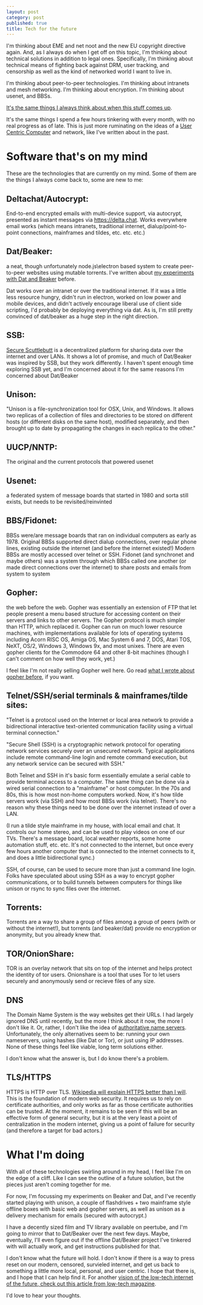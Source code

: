 ```yaml
---
layout: post
category: post
published: true
title: Tech for the future
---
```

I'm thinking about EME and net noot and the new EU copyright directive again. And, as I always do when I get off on this topic, I'm thinking about technical solutions in addition to legal ones. Specifically, I'm thinking about technical means of fighting back against DRM, user tracking, and censorship as well as the kind of networked world I want to live in. 

I'm thinking about peer-to-peer technologies. I'm thinking about intranets and mesh networking. I'm thinking about encryption. I'm thinking about usenet, and BBSs. 

[It's the same things I always think about when this stuff comes up](http://ajroach42.com/a-modern-bbs/). 

It's the same things I spend a few hours tinkering with every month, with no real progress as of late. This is just more ruminating on the ideas of a [User Centric Computer](http://ajroach42.com/observations-on-modern-computing-the-last-10-years-were-a-misstep/) and network, like I've written about in the past. 

# Software that's on my mind

These are the technologies that are currently on my mind. Some of them are the things I always come back to, some are new to me: 

## Deltachat/Autocrypt: 

End-to-end encrypted emails with multi-device support, via autocrypt, presented as instant messages via https://delta.chat. Works everywhere email works (which means intranets, traditional internet, dialup/point-to-point connections, mainframes and tildes, etc. etc. etc.) 

## Dat/Beaker: 

a neat, though unfortunately node.js\electron based system to create peer-to-peer websites using mutable torrents. I've written about [my experiments with Dat and Beaker](http://ajroach42.com/steps-towards-a-web-without-the-internet/) before. 

Dat works over an intranet or over the traditional internet. If it was a little less resource hungry, didn't run in electron, worked on low power and mobile devices, and didn't actively encourage liberal use of client side scripting, I'd probably be deploying everything via dat. As is, I'm still pretty convinced of dat/beaker as a huge step in the right direction. 

## SSB: 

[Secure Scuttlebutt](https://www.scuttlebutt.nz/) is a decentralized platform for sharing data over the internet and over LANs. It shows a lot of promise, and much of Dat/Beaker was inspired by SSB, but they work differently. I haven't spent enough time exploring SSB yet, and I'm concerned about it for the same reasons I'm concerned about Dat/Beaker

## Unison: 

"Unison is a file-synchronization tool for OSX, Unix, and Windows. It allows two replicas of a collection of files and directories to be stored on different hosts (or different disks on the same host), modified separately, and then brought up to date by propagating the changes in each replica to the other." 

## UUCP/NNTP: 

The original and the current protocols that powered usenet 

## Usenet: 

a federated system of message boards that started in 1980 and sorta still exists, but needs to be revisited/reinvinted 

## BBS/Fidonet: 

BBSs were/are message boards that ran on individual computers as early as 1978. Original BBSs supported direct dialup connections, over regular phone lines, existing outside the internet (and before the internet existed!) Modern BBSs are mostly accessed over telnet or SSH. Fidonet (and synchronet and maybe others) was a system through which BBSs called one another (or made direct connections over the internet) to share posts and emails from system to system 

## Gopher: 

the web before the web. Gopher was essentially an extension of FTP that let people present a menu based structure for accessing content on their servers and links to other servers. The Gopher protocol is much simpler than HTTP, which replaced it. Gopher can run on much lower resource machines, with implementations available for lots of operating systems including Acorn RISC OS, Amiga OS, Mac System 6 and 7, DOS, Atari TOS, NeXT, OS/2, Windows 3, Windows 9x, and most unixes. There are even gopher clients for the Commodore 64 and other 8-bit machines (though I can't comment on how well they work, yet.) 

I feel like I'm not really selling Gopher well here. Go read [what I wrote about gopher before](http://ajroach42.com/gopher-remembering-the-web-that-wasn-t/), if you want. 

## Telnet/SSH/serial terminals & mainframes/tilde sites: 

"Telnet is a protocol used on the Internet or local area network to provide a bidirectional interactive text-oriented communication facility using a virtual terminal connection." 

"Secure Shell (SSH) is a cryptographic network protocol for operating network services securely over an unsecured network. Typical applications include remote command-line login and remote command execution, but any network service can be secured with SSH." 

Both Telnet and SSH in it's basic form essentially emulate a serial cable to provide terminal access to a computer. The same thing can be done via a wired serial connection to a "mainframe" or host computer. In the 70s and 80s, this is how most non-home computers worked. Now, it's how tilde servers work (via SSH) and how most BBSs work (via telnet). There's no reason why these things need to be done over the internet instead of over a LAN. 

(I run a tilde style mainframe in my house, with local email and chat. It controls our home stereo, and can be used to play videos on one of our TVs. There's a message board, local weather reports, some home automation stuff, etc. etc. It's not connected to the internet, but once every few hours another computer that is connected to the internet connects to it, and does a little bidirectional sync.)

SSH, of course, can be used to secure more than just a command line login. Folks have speculated about using SSH as a way to encrypt gopher communications, or to build tunnels between computers for things like unison or rsync to sync files over the internet. 

## Torrents: 

Torrents are a way to share a group of files among a group of peers (with or without the internet!), but torrents (and beaker/dat) provide no encryption or anonymity, but you already knew that. 

## TOR/OnionShare: 

TOR is an overlay network that sits on top of the internet and helps protect the identity of tor users. Onionshare is a tool that uses Tor to let users securely and anonymously send or recieve files of any size.

## DNS 

The Domain Name System is the way websites get their URLs. I had largely ignored DNS until recently, but the more I think about it now, the more I don't like it. Or, rather, I don't like the idea of [authoritative name servers](https://en.wikipedia.org/wiki/Name_server#Authoritative_name_server). Unfortunately, the only alternatives seem to be: running your own nameservers, using hashes (like Dat or Tor), or just using IP addresses. None of these things feel like viable, long term solutions either. 

I don't know what the answer is, but I do know there's a problem. 

## TLS/HTTPS

HTTPS is HTTP over TLS. [Wikipedia will explain HTTPS better than I will](https://en.wikipedia.org/wiki/HTTPS). This is the foundation of modern web security. It requires us to rely on certificate authorities, and only works as far as those certificate authorities can be trusted. At the moment, it remains to be seen if this will be an effective form of general security, but it is at the very least a point of centralization in the modern internet, giving us a point of failure for security (and therefore a target for bad actors.) 

# What I'm doing 

With all of these technologies swirling around in my head, I feel like I'm on the edge of a cliff. Like I can see the outline of a future solution, but the pieces just aren't coming together for me. 

For now, I'm focussing my experiments on Beaker and Dat, and I've recently started playing with unison, a couple of flashdrives + two mainframe style offline boxes with basic web and gopher servers, as well as unison as a delivery mechanism for emails (secured with autocrypt.) 

I have a decently sized film and TV library available on peertube, and I'm going to mirror that to Dat/Beaker over the next few days. Maybe, eventually, I'll even figure out if the offline Dat/Beaker project I've tinkered with will actually work, and get instructions published for that. 

I don't know what the future will hold. I don't know if there is a way to press reset on our modern, censored, survieled internet, and get us back to something a little more local, personal, and user centric. I hope that there is, and I hope that I can help find it. For another [vision of the low-tech internet of the future, check out this article from low-tech magazine](https://solar.lowtechmagazine.com/2015/10/how-to-build-a-low-tech-internet.html). 

I'd love to hear your thoughts.
